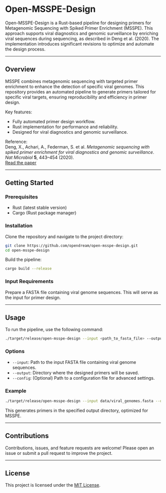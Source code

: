 # Open-MSSPE-Design

Open-MSSPE-Design is a Rust-based pipeline for designing primers for Metagenomic Sequencing with Spiked Primer Enrichment (MSSPE). This approach supports viral diagnostics and genomic surveillance by enriching viral sequences during sequencing, as described in Deng et al. (2020). The implementation introduces significant revisions to optimize and automate the design process.

---

## Overview

MSSPE combines metagenomic sequencing with targeted primer enrichment to enhance the detection of specific viral genomes. This repository provides an automated pipeline to generate primers tailored for specific viral targets, ensuring reproducibility and efficiency in primer design.

Key features:
- Fully automated primer design workflow.
- Rust implementation for performance and reliability.
- Designed for viral diagnostics and genomic surveillance.

Reference:  
Deng, X., Achari, A., Federman, S. et al. *Metagenomic sequencing with spiked primer enrichment for viral diagnostics and genomic surveillance*. *Nat Microbiol* **5**, 443–454 (2020).  
[Read the paper](https://doi.org/10.1038/s41564-019-0637-9)

---

## Getting Started

### Prerequisites
- Rust (latest stable version)
- Cargo (Rust package manager)

### Installation
Clone the repository and navigate to the project directory:
```bash
git clone https://github.com/opendream/open-msspe-design.git
cd open-msspe-design
```

Build the pipeline:
```bash
cargo build --release
```

### Input Requirements
Prepare a FASTA file containing viral genome sequences. This will serve as the input for primer design.

---

## Usage

To run the pipeline, use the following command:
```bash
./target/release/open-msspe-design --input <path_to_fasta_file> --output <output_directory>
```

### Options
- `--input`: Path to the input FASTA file containing viral genome sequences.
- `--output`: Directory where the designed primers will be saved.
- `--config`: (Optional) Path to a configuration file for advanced settings.

### Example
```bash
./target/release/open-msspe-design --input data/viral_genomes.fasta --output results/
```

This generates primers in the specified output directory, optimized for MSSPE.

---

## Contributions
Contributions, issues, and feature requests are welcome! Please open an issue or submit a pull request to improve the project.

---

## License
This project is licensed under the [MIT License](LICENSE).

